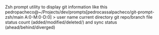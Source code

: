 Zsh prompt utility to display git information like this
pedropacheco@~/Projects/dev/prompts[pedrocassalpacheco/git-prompt-zsh/main A:0-M:0-D:0] >
user name current directory git repo/branch file status count (added/modified/deleted/) and sync status (ahead/behind/diverged)
